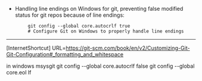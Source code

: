 - Handling line endings on Windows for git, preventing false modified status for git repos because of line endings: 
    
```
        git config --global core.autocrlf true
        # Configure Git on Windows to properly handle line endings
```

____

[InternetShortcut]
URL=https://git-scm.com/book/en/v2/Customizing-Git-Git-Configuration#_formatting_and_whitespace

in windows msysgit
git config --global core.autocrlf false
git config --global core.eol lf
